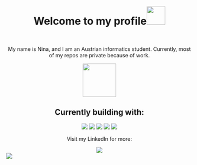 
<!--
**NinaMirey/NinaMirey** is a ✨ _special_ ✨ repository.
-->

<h1 align="center"> Welcome to my profile<img src="https://media.giphy.com/media/mGcNjsfWAjY5AEZNw6/giphy.gif" width="50"> </h1><br>

<p align="center" >My name is Nina, and I am an Austrian informatics student. Currently, most of my repos are private because of work.</p>
<div align="center"><img src="https://gist.githubusercontent.com/rwxd/156c789e9463b94e4d9a853932ae394e/raw/e8a79e787314f0853b4111d439e23528117953c1/tf2.gif" width="90"> </div>


<h2 align="center">Currently building with:</a></h2>

<p align="center">
  <a href="https://jupyter.org/"><img src="https://img.shields.io/badge/jupyter-orange?style=for-the-badge&logo=jupyter&logoColor=white"></a>
  <a href="https://www.python.org/"><img src="https://img.shields.io/badge/python-3670A0?style=for-the-badge&logo=python&logoColor=ffdd54"></a>
  <a href="https://www.r-project.org/"><img src="https://img.shields.io/badge/r-%23276DC3.svg?style=for-the-badge&logo=r&logoColor=white"></a>
  <a href="https://www.typescriptlang.org/"><img src="https://img.shields.io/badge/typescript-%23007ACC.svg?style=for-the-badge&logo=typescript&logoColor=white"></a>
  <a href="https://www.java.com/de/"><img src="https://img.shields.io/badge/java-%23ED8B00.svg?style=for-the-badge&logo=openjdk&logoColor=white"></a>
</p>

<div align="center">
  <p>Visit my LinkedIn for more:</p><a href="https://www.linkedin.com/in/nina-salnikow-170b4321a/"><img src="https://img.shields.io/badge/LinkedIn-0077B5?style=for-the-badge&logo=linkedin&logoColor=white">
</div> 
  <img src="https://capsule-render.vercel.app/api?type=waving&color=gradient&height=60&section=footer&width=100"/>
</p>
